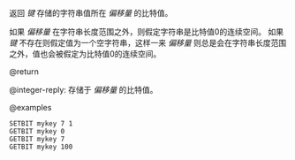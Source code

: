 返回 _键_ 存储的字符串值所在 _偏移量_ 的比特值。

如果 _偏移量_ 在字符串长度范围之外，则假定字符串是比特值0的连续空间。
如果 _键_ 不存在则假定值为一个空字符串，这样一来 _偏移量_ 则总是会在字符串长度范围之外，值也会被假定为比特值0的连续空间。

@return

@integer-reply: 存储于 _偏移量_ 的比特值。

@examples

```cli
SETBIT mykey 7 1
GETBIT mykey 0
GETBIT mykey 7
GETBIT mykey 100
```
